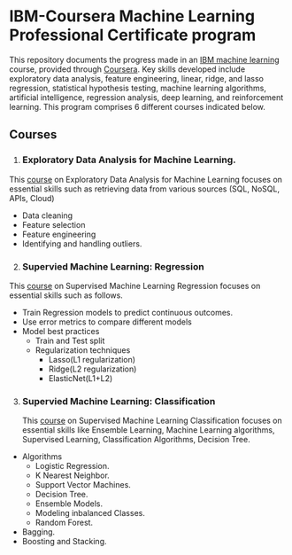 # IBM-Coursera Machine Learning Professional Certificate program

This repository documents the progress made in an [IBM machine learning](https://www.coursera.org/professional-certificates/ibm-machine-learning) course, provided through [Coursera](https://www.coursera.org/professional-certificates/ibm-machine-learning). Key skills developed include exploratory data analysis, feature engineering, linear, ridge, and lasso regression, statistical hypothesis testing, machine learning algorithms, artificial intelligence, regression analysis, deep learning, and reinforcement learning. This program comprises 6 different courses indicated below.

## Courses
1) ### Exploratory Data Analysis for Machine Learning.
  This [course](https://www.coursera.org/learn/ibm-exploratory-data-analysis-for-machine-learning) on Exploratory Data Analysis for Machine Learning focuses on essential skills such as retrieving data 
   from various sources (SQL, NoSQL, APIs, Cloud)
* Data cleaning
* Feature selection
* Feature engineering
* Identifying and handling outliers.
2) ### Supervied Machine Learning: Regression
  This [course](https://www.coursera.org/learn/supervised-machine-learning-regression/) on Supervised Machine Learning Regression focuses on essential skills such as follows.
* Train Regression models to predict continuous outcomes.
* Use error metrics to compare different models
* Model best practices
  + Train and Test split
  + Regularization techniques
    - Lasso(L1 regularization)
    - Ridge(L2 regularization)
    - ElasticNet(L1+L2)
3) ### Supervied Machine Learning: Classification
   This [course](https://www.coursera.org/learn/supervised-machine-learning-classification) on Supervised Machine Learning Classification focuses on essential skills like Ensemble Learning, Machine Learning algorithms, Supervised Learning, Classification Algorithms, Decision Tree.
* Algorithms
  + Logistic Regression.
  + K Nearest Neighbor.
  + Support Vector Machines.
  + Decision Tree.
  + Ensemble Models.
  + Modeling inbalanced Classes.
  + Random Forest.
* Bagging.
* Boosting and Stacking.
